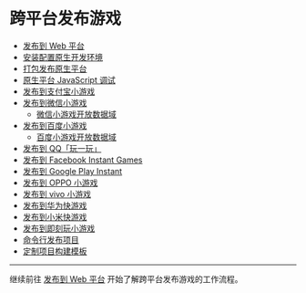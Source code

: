# 跨平台发布游戏

- [发布到 Web 平台](publish-web.md)
- [安装配置原生开发环境](setup-native-development.md)
- [打包发布原生平台](publish-native.md)
- [原生平台 JavaScript 调试](debug-jsb.md)
- [发布到支付宝小游戏](publish-alipay-mini-games.md)
- [发布到微信小游戏](publish-wechatgame.md)
    - [微信小游戏开放数据域](publish-wechatgame-sub-domain.md)
- [发布到百度小游戏](publish-baidugame.md)
    - [百度小游戏开放数据域](publish-baidugame-sub-domain.md)
- [发布到 QQ「玩一玩」](publish-qqplay.md)
- [发布到 Facebook Instant Games](publish-fb-instant-games.md)
- [发布到 Google Play Instant](publish-android-instant.md)
- [发布到 OPPO 小游戏](publish-oppo-instant-games.md)
- [发布到 vivo 小游戏](publish-vivo-instant-games.md)
- [发布到华为快游戏](publish-huawei-fast-games.md)
- [发布到小米快游戏](publish-xiaomi-quick-games.md)
- [发布到即刻玩小游戏](publish-jkw-games.md)
- [命令行发布项目](publish-in-command-line.md)
- [定制项目构建模板](custom-project-build-template.md)

<hr>

继续前往 [发布到 Web 平台](publish-web.md) 开始了解跨平台发布游戏的工作流程。